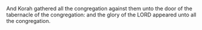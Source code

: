 And Korah gathered all the congregation against them unto the door of the tabernacle of the congregation: and the glory of the LORD appeared unto all the congregation.
